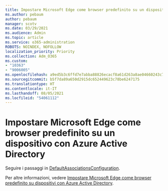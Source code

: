 ```yaml
---
title: Impostare Microsoft Edge come browser predefinito su un dispositivo con Azure Active Directory
ms.author: pebaum
author: pebaum
manager: scotv
ms.date: 03/29/2021
ms.audience: Admin
ms.topic: article
ms.service: o365-administration
ROBOTS: NOINDEX, NOFOLLOW
localization_priority: Priority
ms.collection: Adm_O365
ms.custom:
- "10363"
- "9006005"
ms.openlocfilehash: a9ed5b3c6ffd7e7abba88826ecacf8a61d263a8ae04660243c7e4de0d30f7995
ms.sourcegitcommit: b5f7da89a650d2915dc652449623c78be6247175
ms.translationtype: HT
ms.contentlocale: it-IT
ms.lasthandoff: 08/05/2021
ms.locfileid: "54061112"
---
```

# <a name="set-microsoft-edge-as-the-default-browser-on-an-azure-active-directoryjoined-device"></a>Impostare Microsoft Edge come browser predefinito su un dispositivo con Azure Active Directory

Seguire i passaggi in [DefaultAssociationsConfiguration](https://go.microsoft.com/fwlink/?linkid=2132650).

Per altre informazioni, vedere [Impostare Microsoft Edge come browser predefinito su dispositivi con Azure Active Directory](https://go.microsoft.com/fwlink/?linkid=2132440).